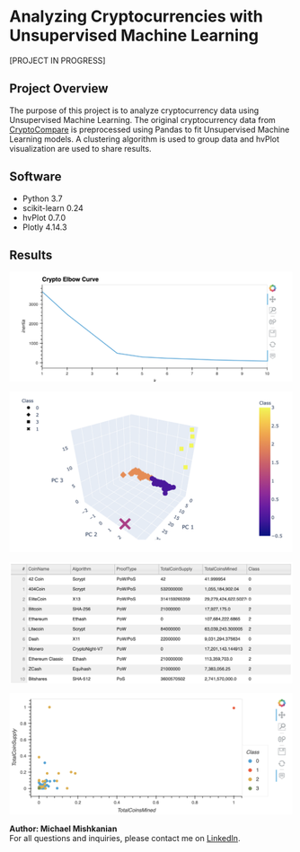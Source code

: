 # Analyzing Cryptocurrencies with Unsupervised Machine Learning

[PROJECT IN PROGRESS]

## Project Overview
The purpose of this project is to analyze cryptocurrency data using Unsupervised Machine Learning. The original cryptocurrency data from [CryptoCompare](https://min-api.cryptocompare.com/data/all/coinlist) is preprocessed using Pandas to fit Unsupervised Machine Learning models. A clustering algorithm is used to group data and hvPlot visualization are used to share results.

## Software
- Python 3.7
- scikit-learn 0.24
- hvPlot 0.7.0
- Plotly 4.14.3

## Results

![elbow_curve](https://github.com/Mishkanian/Cryptocurrencies/blob/main/README_images/elbow_curve.png)


![3d_plot](https://github.com/Mishkanian/Cryptocurrencies/blob/main/README_images/3d_plot.png)


![hv_table](https://github.com/Mishkanian/Cryptocurrencies/blob/main/README_images/hv_table.png)


![hv_plot](https://github.com/Mishkanian/Cryptocurrencies/blob/main/README_images/hv_plot.png)


**Author: Michael Mishkanian**  
For all questions and inquiries, please contact me on [LinkedIn](https://www.linkedin.com/in/michaelmishkanian/).
